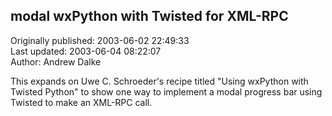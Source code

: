 ## modal wxPython with Twisted for XML-RPC  
Originally published: 2003-06-02 22:49:33  
Last updated: 2003-06-04 08:22:07  
Author: Andrew Dalke  
  
This expands on Uwe C. Schroeder's recipe titled "Using wxPython with Twisted Python" to show one way to implement a modal progress bar using Twisted to make an XML-RPC call.